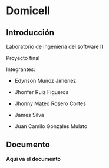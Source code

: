 # Domicell


## Introducción

Laboratorio de ingenieria del software II

Proyecto final 

Integrantes:  

  * Edynson Muñoz Jimenez 

  * Jhonfer Ruiz Figueroa 

  * Jhonny Mateo Rosero Cortes 

  * James Silva 

  * Juan Camilo Gonzales Mulato


## Documento

__Aqui va el documento__

